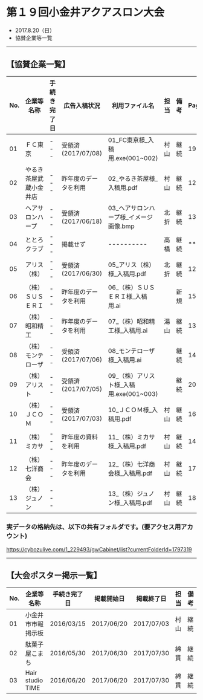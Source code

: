 # 第１９回小金井アクアスロン大会  
 * 2017.8.20（日）
 * 協賛企業等一覧

---
## 【協賛企業一覧】
|No.|企業等名称|手続き完了日|広告入稿状況|利用ファイル名|担当|備考|Page|
|---|---|---|---|---|---|---|---|
|01|ＦＣ東京|---|受領済(2017/07/08)|01_FC東京様_入稿用.exe(001~002)|村山|継続|19|
|02|やるき茶屋武蔵小金井店|---|昨年度のデータを利用|02_やるき茶屋様_入稿用.pdf|村山|継続|12|
|03|ヘアサロンハープ|---|受領済(2017/06/18)|03_ヘアサロンハープ様_イメージ画像.bmp|北折|継続|13|
|04|ととろクラブ|---|掲載せず|----------|高橋|継続|**|
|05|アリス（株）|---|受領済(2017/06/30)|05_アリス（株）様_入稿用.pdf|北折|継続|12|
|06|（株）ＳＵＳＥＲＩ|---|昨年度のデータを利用|06_（株）ＳＵＳＥＲＩ様_入稿用.ai||新規|15|
|07|（株）昭和精工|---|昨年度のデータを利用|07_（株）昭和精工様_入稿用.ai|湯山|継続|13|
|08|（株）モンテローザ|---|受領済(2017/07/06)|08_モンテローザ様_入稿用.ai||継続|14|
|09|（株）アリスト|---|受領済(2017/07/05)|09_（株）アリスト様_入稿用.exe(001~003)||継続|20|
|10|（株）ＪＣＯＭ|---|受領済(2017/07/03)|10_ＪＣＯＭ様_入稿用.pdf|村山|継続|16|
|11|（株）ミカサ|---|昨年度の資料を利用|11_（株）ミカサ様_入稿用.pdf|村山|継続|14|
|12|（株）七洋商会|---|昨年度のデータを利用|12_（株）七洋商会様_入稿用.pdf|村山|継続|17|
|13|（株）ジュノン|---||13_（株）ジュノン様_入稿用.pdf|村山|継続|18|

### 実データの格納先は、以下の共有フォルダです。(要アクセス用アカウント)    
https://cybozulive.com/1_229493/gwCabinet/list?currentFolderId=1797319  

---
## 【大会ポスター掲示一覧】
|No.|企業等名称|手続き完了日|掲載開始日|掲載終了日|担当|備考|
|---|---|---|---|---|---|---|
|01|小金井市市報掲示板|2016/03/15|2017/06/20|2017/07/03|村山|継続|
|02|駄菓子屋こまち|2016/05/30|2017/06/30|2017/07/30|綿貫|継続|
|03|Hair studio TIME|2016/06/20|2017/06/20|2017/07/30|綿貫|継続|

